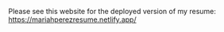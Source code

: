 Please see this website for the deployed version of my resume: https://mariahperezresume.netlify.app/
